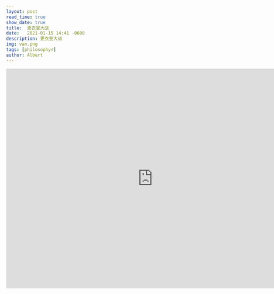 ```yaml
---
layout: post
read_time: true
show_date: true
title:  更衣室大战
date:   2021-01-15 14:41 -0600
description: 更衣室大战
img: van.png
tags: [philosophy♂]
author: Albert
---
```

<iframe 
src="https://hub.fastgit.org/Albert-wuchenyu/Albert-wuchenyu.github.io/blob/main/assets/img/posts/20220115/lords-of-the-locked-room-van-darkholme-vs-mark-wolff.mp4" 
scrolling="no" 
border="0" 
frameborder="no" 
framespacing="0" 
allowfullscreen="true" 
height=600 
width=800> 
</iframe>
